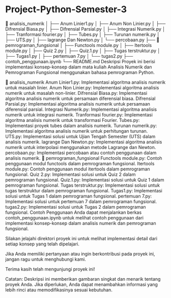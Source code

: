 # Project-Python-Semester-3
📂 analisis_numerik
│   ├── Anum Linier1.py
│   ├── Anum Non Linier.py
│   ├── Difrensial Biasa.py
│   ├── Difrensial Parsial.py
│   ├── Integrasi Numerik.py
│   ├── Tranformasi fourier.py
│   ├── Tubes.py
│   ├── Turunan numerik.py
│   ├── UTS.py
│   ├── lagrange Dan Newton.py
│   └── percobaan.py
├── 📂 pemrograman_fungsional
│   ├── Functools module.py
│   ├── Itertools module.py
│   ├── Quiz 2.py
│   ├── Quiz.1.py
│   ├── Tugas terstruktur.py
│   ├── Tugas1.py
│   ├── pertemuan 7.py
│   └── tugas2.py
├── contoh_penggunaan.ipynb
└── README.md
Deskripsi
Proyek ini berisi implementasi konsep-konsep dalam mata kuliah Analisis Numerik dan Pemrograman Fungsional menggunakan bahasa pemrograman Python.

📂 analisis_numerik
Anum Linier1.py: Implementasi algoritma analisis numerik untuk masalah linier.
Anum Non Linier.py: Implementasi algoritma analisis numerik untuk masalah non-linier.
Difrensial Biasa.py: Implementasi algoritma analisis numerik untuk persamaan diferensial biasa.
Difrensial Parsial.py: Implementasi algoritma analisis numerik untuk persamaan diferensial parsial.
Integrasi Numerik.py: Implementasi algoritma analisis numerik untuk integrasi numerik.
Tranformasi fourier.py: Implementasi algoritma analisis numerik untuk transformasi Fourier.
Tubes.py: Implementasi proyek tubes dalam analisis numerik.
Turunan numerik.py: Implementasi algoritma analisis numerik untuk perhitungan turunan.
UTS.py: Implementasi solusi untuk Ujian Tengah Semester (UTS) dalam analisis numerik.
lagrange Dan Newton.py: Implementasi algoritma analisis numerik untuk interpolasi menggunakan metode Lagrange dan Newton.
percobaan.py: Implementasi percobaan atau contoh penggunaan dalam analisis numerik.
📂 pemrograman_fungsional
Functools module.py: Contoh penggunaan modul functools dalam pemrograman fungsional.
Itertools module.py: Contoh penggunaan modul itertools dalam pemrograman fungsional.
Quiz 2.py: Implementasi solusi untuk Quiz 2 dalam pemrograman fungsional.
Quiz.1.py: Implementasi solusi untuk Quiz 1 dalam pemrograman fungsional.
Tugas terstruktur.py: Implementasi solusi untuk tugas terstruktur dalam pemrograman fungsional.
Tugas1.py: Implementasi solusi untuk Tugas 1 dalam pemrograman fungsional.
pertemuan 7.py: Implementasi solusi untuk pertemuan 7 dalam pemrograman fungsional.
tugas2.py: Implementasi solusi untuk Tugas 2 dalam pemrograman fungsional.
Contoh Penggunaan
Anda dapat menjalankan berkas contoh_penggunaan.ipynb untuk melihat contoh penggunaan dari implementasi konsep-konsep dalam analisis numerik dan pemrograman fungsional.

Silakan jelajahi direktori proyek ini untuk melihat implementasi detail dari setiap konsep yang telah dipelajari.

Jika Anda memiliki pertanyaan atau ingin berkontribusi pada proyek ini, jangan ragu untuk menghubungi kami.

Terima kasih telah mengunjungi proyek ini!

Catatan: Deskripsi ini memberikan gambaran singkat dan menarik tentang proyek Anda. Jika diperlukan, Anda dapat menambahkan informasi yang lebih rinci atau memodifikasinya sesuai kebutuhan.
